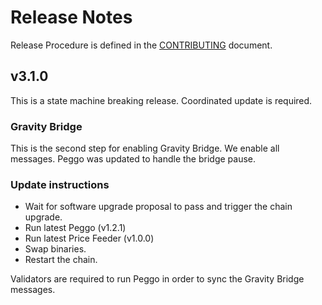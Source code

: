 <!-- markdownlint-disable MD013 -->
<!-- markdownlint-disable MD024 -->
<!-- markdownlint-disable MD040 -->

# Release Notes

Release Procedure is defined in the [CONTRIBUTING](CONTRIBUTING.md#release-procedure) document.

## v3.1.0

This is a state machine breaking release. Coordinated update is required.

### Gravity Bridge

This is the second step for enabling Gravity Bridge.
We enable all messages. Peggo was updated to handle the bridge pause.

### Update instructions

- Wait for software upgrade proposal to pass and trigger the chain upgrade.
- Run latest Peggo (v1.2.1)
- Run latest Price Feeder (v1.0.0)
- Swap binaries.
- Restart the chain.

Validators are required to run Peggo in order to sync the Gravity Bridge messages.
